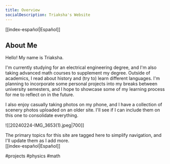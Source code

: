 ```yaml
---
title: Overview
socialDescription: Triaksha's Website
---
```

[[index-español|Español]]
## About Me
Hello! My name is Triaksha. 

I'm currently studying for an electrical engineering degree, and I'm also taking advanced math courses to supplement my degree. Outside of academics, I read about history and (try to) learn different languages. I'm planning to incorporate some personal projects into my breaks between university semesters, and I hope to showcase some of my learning process for me to reflect on in the future.   

I also enjoy casually taking photos on my phone, and I have a collection of scenery photos uploaded on an older site. I'll see if I can include them on this one to consolidate everything. 

![[20240224-IMG_3653(1).jpeg|700]] 



The primary topics for this site are tagged here to simplify navigation, and I'll update them as I add more.  
[[index-español|Español]]

#projects #physics #math 